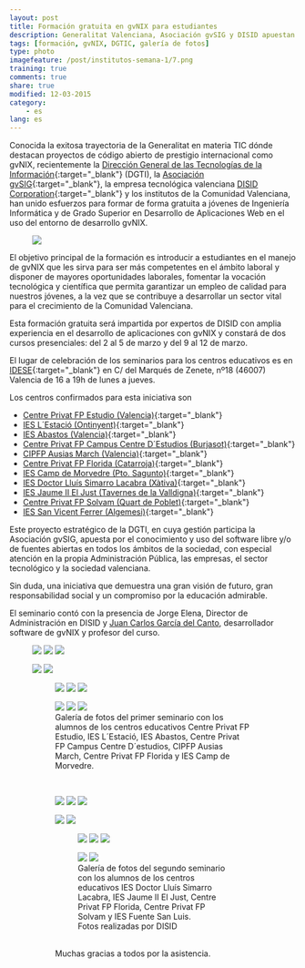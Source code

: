 ```yaml
---
layout: post
title: Formación gratuita en gvNIX para estudiantes
description: Generalitat Valenciana, Asociación gvSIG y DISID apuestan por los futuros ingenieros valencianos
tags: [formación, gvNIX, DGTIC, galería de fotos]
type: photo
imagefeature: /post/institutos-semana-1/7.png
training: true
comments: true
share: true
modified: 12-03-2015
category:
    - es
lang: es
---
```


Conocida la exitosa trayectoria de la Generalitat en materia TIC dónde destacan
proyectos de código abierto de prestigio internacional como gvNIX,
recientemente la [Dirección General de las Tecnologías de la Información](http://www.dgti.gva.es/){:target="_blank"} (DGTI),
la [Asociación gvSIG](http://www.gvsig.com){:target="_blank"}, la empresa tecnológica valenciana [DISID Corporation](http://www.disid.com){:target="_blank"} y
los institutos de la Comunidad Valenciana,
han unido esfuerzos para formar de forma gratuita a jóvenes de Ingeniería Informática
y de Grado Superior en Desarrollo de Aplicaciones Web en el uso del entorno de desarrollo gvNIX.

<figure>
  <img src="{{ site.url }}/images/post/gvnix-seminarios-training.png">
</figure>

El objetivo principal de la formación es introducir a estudiantes en el manejo
de gvNIX que les sirva para ser más competentes en el ámbito laboral y
disponer de mayores oportunidades laborales, fomentar la vocación tecnológica
y científica que permita garantizar un empleo de calidad para nuestros jóvenes,
a la vez que se contribuye a desarrollar un sector vital para el crecimiento de
la Comunidad Valenciana.

Esta formación gratuita será impartida por expertos de DISID con amplia
experiencia en el desarrollo de aplicaciones con gvNIX y
constará de dos cursos presenciales: del 2 al 5 de marzo y del 9 al 12 de marzo.

El lugar de celebración de los seminarios para los centros educativos es en
[IDESE](http://www.idese.es/){:target="_blank"} en C/ del Marqués de Zenete,
nº18 (46007) Valencia de 16 a 19h de lunes a jueves.

Los centros confirmados para esta iniciativa son

* [Centre Privat FP Estudio (Valencia)](http://www.grupostudio.es/){:target="_blank"}
* [IES L´Estació (Ontinyent)](http://www.iestacio.com/){:target="_blank"}
* [IES Abastos (Valencia)](http://mestreacasa.gva.es/web/4602504000/){:target="_blank"}
* [Centre Privat FP Campus Centre D´Estudios (Burjasot)](http://www.campusaula.com/){:target="_blank"}
* [CIPFP Ausias March (Valencia)](http://www.ausiasmarch.net/portal/){:target="_blank"}
* [Centre Privat FP Florida (Catarroja)](http://www.floridauniversitaria.es/){:target="_blank"}
* [IES Camp de Morvedre (Pto. Sagunto)](http://www.iescamp.es/){:target="_blank"}
* [IES Doctor Lluís Simarro Lacabra (Xàtiva)](http://ieslluissimarro.org/){:target="_blank"}
* [IES Jaume II El Just (Tavernes de la Valldigna)](http://ieseljust.edu.gva.es/){:target="_blank"}
* [Centre Privat FP Solvam (Quart de Poblet)](http://www.solvam.org/){:target="_blank"}
* [IES San Vicent Ferrer (Algemesi)](http://www.iessantvicent.com/){:target="_blank"}

Este proyecto estratégico de la DGTI, en cuya gestión participa la Asociación gvSIG,
apuesta por el conocimiento y uso del software libre y/o de fuentes abiertas en
todos los ámbitos de la sociedad, con especial atención en la propia Administración Pública,
las empresas, el sector tecnológico y la sociedad valenciana.

Sin duda, una iniciativa que demuestra una gran visión de futuro,
gran responsabilidad social y un compromiso por la educación admirable.


El seminario contó con la presencia de Jorge Elena, Director de Administración en DISID y
[Juan Carlos García del Canto](https://twitter.com/juanCaFx), desarrollador software de gvNIX y profesor del curso.

<figure class="third">
  <a href="{{ site.url }}/images/post/institutos-semana-1/1.png"><img src="{{ site.url }}/images/post/institutos-semana-1/1.png"></a>
  <a href="{{ site.url }}/images/post/institutos-semana-1/2.png"><img src="{{ site.url }}/images/post/institutos-semana-1/2.png"></a>
  <a href="{{ site.url }}/images/post/institutos-semana-1/3.png"><img src="{{ site.url }}/images/post/institutos-semana-1/3.png"></a>
</figure>
<figure class="half">
  <a href="{{ site.url }}/images/post/institutos-semana-1/12.png"><img src="{{ site.url }}/images/post/institutos-semana-1/12.png"></a>
  <a href="{{ site.url }}/images/post/institutos-semana-1/11.png"><img src="{{ site.url }}/images/post/institutos-semana-1/11.png"></a>
</figure>
<figure>
<figure class="third">
    <a href="{{ site.url }}/images/post/institutos-semana-1/5.png"><img src="{{ site.url }}/images/post/institutos-semana-1/5.png"></a>
    <a href="{{ site.url }}/images/post/institutos-semana-1/7.png"><img src="{{ site.url }}/images/post/institutos-semana-1/7.png"></a>
    <a href="{{ site.url }}/images/post/institutos-semana-1/8.png"><img src="{{ site.url }}/images/post/institutos-semana-1/8.png"></a>
</figure>
<figure class="third">
    <a href="{{ site.url }}/images/post/institutos-semana-1/9.png"><img src="{{ site.url }}/images/post/institutos-semana-1/9.png"></a>
    <a href="{{ site.url }}/images/post/institutos-semana-1/10.png"><img src="{{ site.url }}/images/post/institutos-semana-1/10.png"></a>
    <a href="{{ site.url }}/images/post/institutos-semana-1/13.png"><img src="{{ site.url }}/images/post/institutos-semana-1/13.png"></a>
    <figcaption>Galería de fotos del primer seminario con los alumnos de los centros educativos Centre Privat FP Estudio,
    IES L´Estació, IES Abastos, Centre Privat FP Campus Centre D´estudios, CIPFP Ausias March, Centre Privat FP Florida
    y IES Camp de Morvedre.</figcaption>
</figure>
<br>
<figure class="third">
  <a href="{{ site.url }}/images/post/institutos-semana-2/1.png"><img src="{{ site.url }}/images/post/institutos-semana-2/1.png"></a>
  <a href="{{ site.url }}/images/post/institutos-semana-2/2.png"><img src="{{ site.url }}/images/post/institutos-semana-2/2.png"></a>
  <a href="{{ site.url }}/images/post/institutos-semana-2/3.png"><img src="{{ site.url }}/images/post/institutos-semana-2/3.png"></a>
</figure>
<figure class="half">
  <a href="{{ site.url }}/images/post/institutos-semana-2/4.png"><img src="{{ site.url }}/images/post/institutos-semana-2/4.png"></a>
  <a href="{{ site.url }}/images/post/institutos-semana-2/5.png"><img src="{{ site.url }}/images/post/institutos-semana-2/5.png"></a>
</figure>
<figure>
<figure class="third">
    <a href="{{ site.url }}/images/post/institutos-semana-2/6.png"><img src="{{ site.url }}/images/post/institutos-semana-2/6.png"></a>
    <a href="{{ site.url }}/images/post/institutos-semana-2/7.png"><img src="{{ site.url }}/images/post/institutos-semana-2/7.png"></a>
    <a href="{{ site.url }}/images/post/institutos-semana-2/8.png"><img src="{{ site.url }}/images/post/institutos-semana-2/8.png"></a>
</figure>
<figure class="half">
    <a href="{{ site.url }}/images/post/institutos-semana-2/9.png"><img src="{{ site.url }}/images/post/institutos-semana-2/9.png"></a>
    <a href="{{ site.url }}/images/post/institutos-semana-2/10.png"><img src="{{ site.url }}/images/post/institutos-semana-2/10.png"></a>
    <figcaption>
    Galería de fotos del segundo seminario con los alumnos de los centros educativos IES Doctor Lluís Simarro Lacabra, IES Jaume II El Just,
    Centre Privat FP Florida, Centre Privat FP Solvam y IES Fuente San Luis.
        <br>Fotos realizadas por DISID
    </figcaption>
</figure>

<br>
Muchas gracias a todos por la asistencia.
